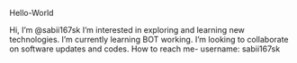 Hello-World

Hi, I’m @sabii167sk
I’m interested in exploring and learning new technologies.
I’m currently learning BOT working.
I’m looking to collaborate on software updates and codes.
How to reach me- username: sabii167sk













